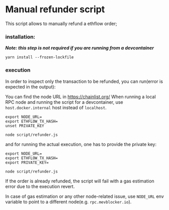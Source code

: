 # Manual refunder script

This script allows to manually refund a ethflow order;

### installation:
_**Note: this step is not required if you are running from a devcontainer**_

```
yarn install --frozen-lockfile
```

### execution

In order to inspect only the transaction to be refunded, you can run(error is expected in the output):

You can find the node URL in https://chainlist.org/
When running a local RPC node and running the script for a devcontainer, use `host.docker.internal` host instead of `localhost`.

```
export NODE_URL=
export ETHFLOW_TX_HASH=
unset PRIVATE_KEY

node script/refunder.js
```

and for running the actual execution, one has to provide the private key:

```
export NODE_URL=
export ETHFLOW_TX_HASH=
export PRIVATE_KEY=

node script/refunder.js
```

If the order is already refunded, the script will fail with a gas estimation error due to the execution revert.

In case of gas estimation or any other node-related issue, use `NODE_URL` env variable to point to a different node(e.g. `rpc.mevblocker.io`).

